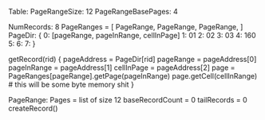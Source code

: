 Table:
  PageRangeSize: 12
  PageRangeBasePages: 4

  NumRecords: 8
  PageRanges = [
    PageRange,
    PageRange,
    PageRange,
  ]
  PageDir: {
    0: [pageRange, pageInRange, cellInPage]
    1: 01
    2: 02
    3: 03
    4: 160
    5:
    6:
    7:
  }

  getRecord(rid) {
    pageAddress = PageDir[rid]
    pageRange = pageAddress[0]
    pageInRange = pageAddress[1]
    cellInPage = pageAddress[2]
    page = PageRanges[pageRange].getPage(pageInRange)
    page.getCell(cellInRange) # this will be some byte memory shit
  }

PageRange:
  Pages = list of size 12
  baseRecordCount = 0
  tailRecords = 0
  createRecord()